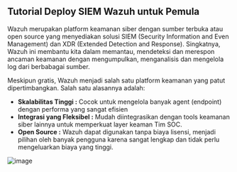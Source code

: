 ## Tutorial Deploy SIEM Wazuh untuk Pemula
Wazuh merupakan platform keamanan siber dengan sumber terbuka atau open source yang menyediakan solusi SIEM (Security Information and Even Management) dan XDR (Extended Detection and Response). Singkatnya, Wazuh ini membantu kita dalam memantau, mendeteksi dan merespon ancaman keamanan dengan mengumpulkan, menganalisis dan mengelola log dari berbabagai sumber. 

Meskipun gratis, Wazuh menjadi salah satu platform keamanan yang patut dipertimbangkan. Salah satu alasannya adalah: 
- **Skalabilitas Tinggi :** Cocok untuk mengelola banyak agent (endpoint) dengan performa yang sangat efisien
- **Integrasi yang Fleksibel :** Mudah diintegrasikan dengan tools keamanan siber lainnya untuk memperkuat layer keaman Tim SOC.
- **Open Source :** Wazuh dapat digunakan tanpa biaya lisensi, menjadi pilihan oleh banyak pengguna karena sangat lengkap dan tidak perlu mengeluarkan biaya yang tinggi.



![image](https://github.com/user-attachments/assets/f4350813-2df5-4977-af30-f03e1cb9e3ea)

